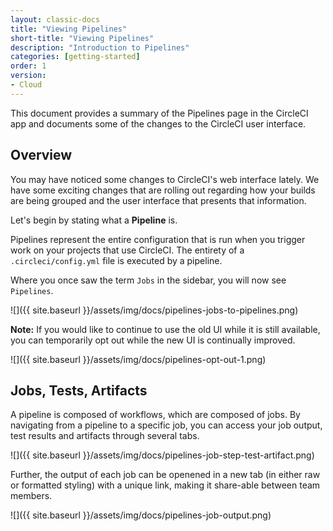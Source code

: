 ```yaml
---
layout: classic-docs
title: "Viewing Pipelines"
short-title: "Viewing Pipelines"
description: "Introduction to Pipelines"
categories: [getting-started]
order: 1
version: 
- Cloud
---
```


This document provides a summary of the Pipelines page in the CircleCI app and documents some of the changes to the CircleCI user interface.

## Overview

You may have noticed some changes to CircleCI's web interface lately. We have some exciting changes that are rolling out regarding how your builds are being grouped and the user interface that presents that information. 

Let's begin by stating what a **Pipeline** is.

Pipelines represent the entire configuration that is run when you trigger work on your projects that use CircleCI. The entirety of a `.circleci/config.yml` file is executed by a pipeline.

Where you once saw the term `Jobs` in the sidebar, you will now see `Pipelines`.

![]({{ site.baseurl }}/assets/img/docs/pipelines-jobs-to-pipelines.png)

**Note:** If you would like to continue to use the old UI while it is still available, you can temporarily opt out while the new UI is continually improved.

![]({{ site.baseurl }}/assets/img/docs/pipelines-opt-out-1.png)

## Jobs, Tests, Artifacts

A pipeline is composed of workflows, which are composed of jobs. By navigating from a pipeline to a specific job, you can access your job output, test results and artifacts through several tabs.

![]({{ site.baseurl }}/assets/img/docs/pipelines-job-step-test-artifact.png)

Further, the output of each job can be openened in a new tab (in either raw or formatted styling) with a unique link, making it share-able between team members. 

![]({{ site.baseurl }}/assets/img/docs/pipelines-job-output.png)
